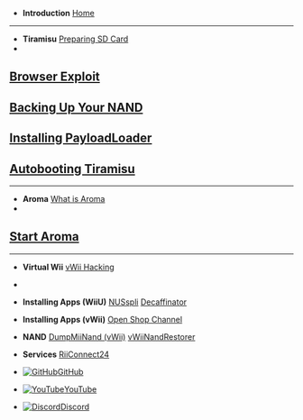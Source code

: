 - **Introduction**
[Home](/)
---
- **Tiramisu**
[Preparing SD Card](/sd)
-
[Browser Exploit](/browser)
-
[Backing Up Your NAND](/nand)
-
[Installing PayloadLoader](/payloadloader)
-
[Autobooting Tiramisu](/autoboot)
---

---
- **Aroma**
[What is Aroma](whatisaroma)
-
[Start Aroma](startaroma)
---

---
- **Virtual Wii**
[vWii Hacking](/vwii)
-

- **Installing Apps (WiiU)**
[NUSspli](/NUSspli)
[Decaffinator](/Decaffinator)

- **Installing Apps (vWii)**
[Open Shop Channel](/OSC)

- **NAND**
[DumpMiiNand (vWii)](/vWiiNand)
[vWiiNandRestorer](/vWiiNandRestorer)


- **Services**
[RiiConnect24](/Riiconnect24vWii)

- [![GitHub](https://icongr.am/simple/github.svg?color=808080&size=16)GitHub](https://github.com/skyybrew/wiiu-hbguide)
- [![YouTube](https://icongr.am/simple/youtube.svg?color=808080&size=16)YouTube](https://www.youtube.com/@Jacob-Bjorne)
- [![Discord](https://icongr.am/simple/discord.svg?color=808080&size=16)Discord](https://discord.gg/QvGQqx8Mns)
